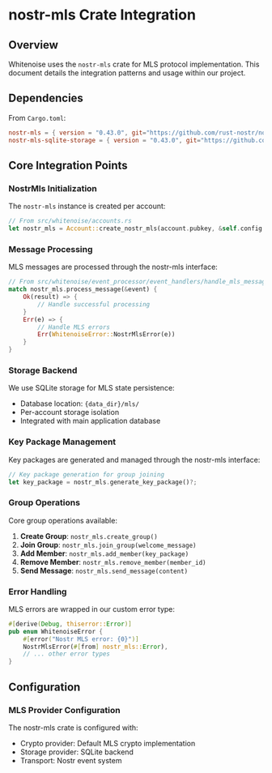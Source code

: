 # nostr-mls Crate Integration

## Overview

Whitenoise uses the `nostr-mls` crate for MLS protocol implementation. This document details the integration patterns and usage within our project.

## Dependencies

From `Cargo.toml`:
```toml
nostr-mls = { version = "0.43.0", git="https://github.com/rust-nostr/nostr", rev = "84b1a016cffc30625567a03e2d3bcae86463f075" }
nostr-mls-sqlite-storage = { version = "0.43.0", git="https://github.com/rust-nostr/nostr", rev = "84b1a016cffc30625567a03e2d3bcae86463f075" }
```

## Core Integration Points

### NostrMls Initialization

The `nostr-mls` instance is created per account:

```rust
// From src/whitenoise/accounts.rs
let nostr_mls = Account::create_nostr_mls(account.pubkey, &self.config.data_dir)?;
```

### Message Processing

MLS messages are processed through the nostr-mls interface:

```rust
// From src/whitenoise/event_processor/event_handlers/handle_mls_message.rs
match nostr_mls.process_message(&event) {
    Ok(result) => {
        // Handle successful processing
    }
    Err(e) => {
        // Handle MLS errors
        Err(WhitenoiseError::NostrMlsError(e))
    }
}
```

### Storage Backend

We use SQLite storage for MLS state persistence:
- Database location: `{data_dir}/mls/`
- Per-account storage isolation
- Integrated with main application database

### Key Package Management

Key packages are generated and managed through the nostr-mls interface:

```rust
// Key package generation for group joining
let key_package = nostr_mls.generate_key_package()?;
```

### Group Operations

Core group operations available:

1. **Create Group**: `nostr_mls.create_group()`
2. **Join Group**: `nostr_mls.join_group(welcome_message)`
3. **Add Member**: `nostr_mls.add_member(key_package)`
4. **Remove Member**: `nostr_mls.remove_member(member_id)`
5. **Send Message**: `nostr_mls.send_message(content)`

### Error Handling

MLS errors are wrapped in our custom error type:

```rust
#[derive(Debug, thiserror::Error)]
pub enum WhitenoiseError {
    #[error("Nostr MLS error: {0}")]
    NostrMlsError(#[from] nostr_mls::Error),
    // ... other error types
}
```

## Configuration

### MLS Provider Configuration

The nostr-mls crate is configured with:
- Crypto provider: Default MLS crypto implementation
- Storage provider: SQLite backend
- Transport: Nostr event system
